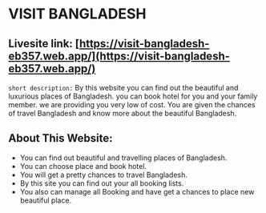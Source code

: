 # VISIT BANGLADESH

## Livesite link: [https://visit-bangladesh-eb357.web.app/](https://visit-bangladesh-eb357.web.app/)

`short description:`
By this website you can find out the beautiful and luxurious places of Bangladesh. you can book hotel for you and your family member. we are providing you very low of cost. You are given the chances of travel Bangladesh and know more about the beautiful Bangladesh.

## About This Website:

- You can find out beautiful and travelling places of Bangladesh.
- You can choose place and book hotel.
- You will get a pretty chances to travel Bangladesh.
- By this site you can find out your all booking lists.
- You also can manage all Booking and have get a chances to place new beautiful place.
